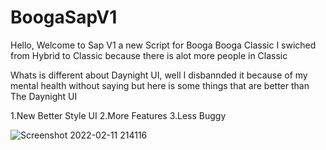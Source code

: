 # BoogaSapV1

Hello, Welcome to Sap V1 a new Script for Booga Booga Classic I swiched from Hybrid to Classic because there is alot more people in Classic

Whats is different about Daynight UI, well I disbannded it because of my mental health without saying but here is some things that are better than The Daynight UI

1.New Better Style UI
2.More Features
3.Less Buggy

![Screenshot 2022-02-11 214116](https://user-images.githubusercontent.com/95161856/153702400-6ee5f3c9-b0c6-497e-969a-88adf9ad7131.png)
